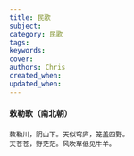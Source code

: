 ```yaml
---
title: 民歌
subject: 
category: 民歌
tags: 
keywords: 
cover: 
authors: Chris
created_when: 
updated_when: 
---
```


#### 敕勒歌（南北朝）

```
敕勒川，阴山下。天似穹庐，笼盖四野。
天苍苍，野茫茫。风吹草低见牛羊。
```
